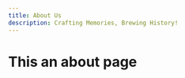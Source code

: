 ```yaml
---
title: About Us
description: Crafting Memories, Brewing History!
---
```


# This an about page

<style scoped>
main {
  display: flex;
  flex-direction: column;
  justify-content: center;
  align-items: center;
  height: 60vh;
}
</style>

